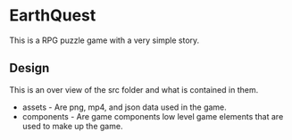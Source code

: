 # EarthQuest

This is a RPG puzzle game with a very simple story.

## Design

This is an over view of the src folder and what is contained in them.

*  assets - Are png, mp4, and json data used in the game.
*  components - Are game components low level game elements that are used to make up the game.